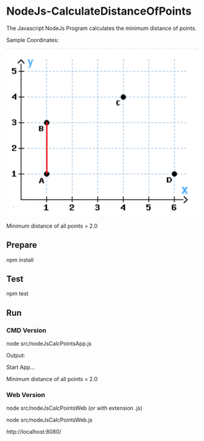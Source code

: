 # NodeJs-CalculateDistanceOfPoints
The Javascript NodeJs Program calculates the minimum distance of points.

Sample Coordinates: 

![Coordinates](src/resources/Coordinates.png "Coordinates")

Minimum distance of all points = 2.0


## Prepare
npm install


## Test
npm test


## Run
### CMD Version
node src/nodeJsCalcPointsApp.js

Output:

Start App...

Minimum distance of all points = 2.0


### Web Version
node src/nodeJsCalcPointsWeb (or with extension .js)

node src/nodeJsCalcPointsWeb.js

http://localhost:8080/
